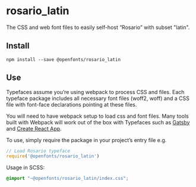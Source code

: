 
# rosario_latin

The CSS and web font files to easily self-host “Rosario” with subset "latin".

## Install

`npm install --save @openfonts/rosario_latin`

## Use

Typefaces assume you’re using webpack to process CSS and files. Each typeface
package includes all necessary font files (woff2, woff) and a CSS file with
font-face declarations pointing at these files.

You will need to have webpack setup to load css and font files. Many tools built
with Webpack will work out of the box with Typefaces such as [Gatsby](https://github.com/gatsbyjs/gatsby)
and [Create React App](https://github.com/facebookincubator/create-react-app).

To use, simply require the package in your project’s entry file e.g.

```javascript
// Load Rosario typeface
require('@openfonts/rosario_latin')
```

Usage in SCSS:
```scss
@import "~@openfonts/rosario_latin/index.css";
```
